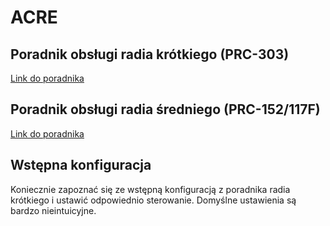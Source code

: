 # ACRE

## Poradnik obsługi radia krótkiego (PRC-303)
[Link do poradnika](https://drive.google.com/file/d/1MnkATajL9ig660fNiZD_Qrei37_ut02T/view)

## Poradnik obsługi radia średniego (PRC-152/117F)
[Link do poradnika](https://drive.google.com/file/d/1LGBzOjhfWynksIZUgEoDdgj33PCV3eYc/view)

## Wstępna konfiguracja
Koniecznie zapoznać się ze wstępną konfiguracją z poradnika radia krótkiego i ustawić odpowiednio sterowanie.
Domyślne ustawienia są bardzo nieintuicyjne.
